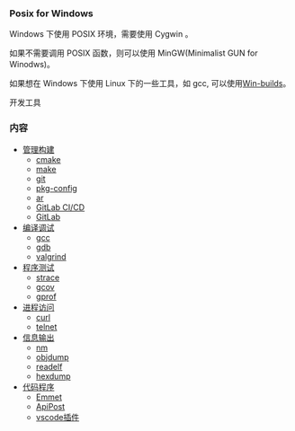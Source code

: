
### Posix for Windows

Windows 下使用 POSIX 环境，需要使用 Cygwin 。

如果不需要调用 POSIX 函数，则可以使用 MinGW(Minimalist GUN for Winodws)。 

如果想在 Windows 下使用 Linux 下的一些工具，如 gcc, 可以使用[Win-builds](http://win-builds.org/doku.php/download_and_installation_from_windows)。


开发工具

### 内容

* [管理构建](ch01)
    * [cmake](ch01/01_cmake)
    * [make](ch01/02_make)
    * [git](ch01/03_git)
    * [pkg-config](ch01/04_pkg-config)
    * [ar](ch01/05_ar)
    * [GitLab CI/CD](ch01/06_gitlab_ci-cd)
    * [GitLab](ch01/07_gitlab)
* [编译调试](ch02)
    * [gcc](ch02/01_gcc)
    * [gdb](ch02/02_gdb)
    * [valgrind](ch02/03_valgrind)
* [程序测试](ch03)
    * [strace](ch03/01_strace)
    * [gcov](ch03/02_gcov)
    * [gprof](ch03/03_gprof)
* [进程访问](ch04)
    * [curl](ch04/01_curl)
    * [telnet](ch04/02_telnet)
* [信息输出](ch05)
    * [nm](ch05/01_nm)
    * [objdump](ch05/02_objdump)
    * [readelf](ch05/03_readelf)
    * [hexdump](ch05/04_hexdump)
* [代码程序](ch06)
    * [Emmet](ch06/01_Emmet)
    * [ApiPost](ch06/02_ApiPost)
    * [vscode插件](ch06/03_vscode)
